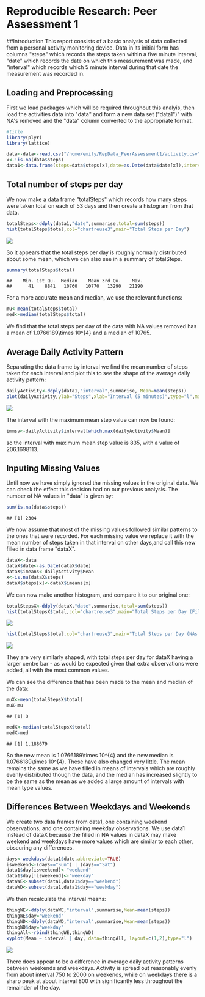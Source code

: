 # Reproducible Research: Peer Assessment 1
##Introduction
This report consists of a basic analysis of data collected from a personal activity monitoring device. Data in its initial form has columns "steps" which records the steps taken within a five minute interval, "date" which records the date on which this measurement was made, and "interval" which records which 5 minute interval during that date the measurement was recorded in.


## Loading and Preprocessing
First we load packages which will be required throughout this analyis, then load the activities data into "data" and form a new data set ("data1")" with NA's removed and the "data" column converted to the appropriate format.

```r
#title
library(plyr)
library(lattice)

data<-data<-read.csv("/home/emily/RepData_PeerAssessment1/activity.csv")
x<-!is.na(data$steps)
data1<-data.frame(steps=data$steps[x],date=as.Date(data$date[x]),interval=data$interval[x])
```

## Total  number of steps per day
We now make a data frame "totalSteps" which records how many steps were taken total on each of 53 days and then create a histogram from that data.


```r
totalSteps<-ddply(data1,"date",summarise,total=sum(steps))
hist(totalSteps$total,col="chartreuse3",main="Total Steps per Day")
```

![](PA1_template_files/figure-html/unnamed-chunk-2-1.png) 

So it appears that the total steps per day is roughly normally distributed about some mean, which we can also see in a summary of totalSteps.


```r
summary(totalSteps$total)
```

```
##    Min. 1st Qu.  Median    Mean 3rd Qu.    Max. 
##      41    8841   10760   10770   13290   21190
```

For a more accurate mean and median, we use the relevant functions:

```r
mu<-mean(totalSteps$total)
med<-median(totalSteps$total)
```

We find that the total steps per day of the data with NA values removed has a mean of 1.0766189\times 10^{4} and a median of 10765.

## Average Daily Activity Pattern
Separating the data frame by interval we find the mean number of steps taken for each interval and plot this to see the shape of the average daily activity pattern:


```r
dailyActivity<-ddply(data1,"interval",summarise, Mean=mean(steps))
plot(dailyActivity,ylab="Steps",xlab="Interval (5 minutes)",type="l",main="Average Daily Activity")
```

![](PA1_template_files/figure-html/unnamed-chunk-5-1.png) 

The interval with the maximum mean step value can now be found:

```r
immsv<-dailyActivity$interval[which.max(dailyActivity$Mean)]
```
so the interval with maximum mean step value is 835, with a value of 206.1698113.


## Inputing Missing Values
Until now we have simply ignored the missing values in the original data. We can check the effect this decision had on our previous analysis. The number of NA values in "data" is given by:

```r
sum(is.na(data$steps))
```

```
## [1] 2304
```

We now assume that most of the missing values followed similar patterns to the ones that were recorded. For each missing value we replace it with the mean number of steps taken in that interval on other days,and call this new filled in data frame "dataX".

```r
dataX<-data
dataX$date<-as.Date(dataX$date)
dataX$imeans<-dailyActivity$Mean
x<-is.na(dataX$steps)
dataX$steps[x]<-dataX$imeans[x]
```

We can now make another histogram, and compare it to our original one:  

```r
totalStepsX<-ddply(dataX,"date",summarise,total=sum(steps))
hist(totalStepsX$total,col="chartreuse3",main="Total Steps per Day (Filled in Data)")
```

![](PA1_template_files/figure-html/unnamed-chunk-9-1.png) 

```r
hist(totalSteps$total,col="chartreuse3",main="Total Steps per Day (NAs ignored)")
```

![](PA1_template_files/figure-html/unnamed-chunk-9-2.png) 
  
They are very similarly shaped, with total steps per day for dataX having a larger centre bar - as would be expected given that extra observations were added, all with the most common values.  

We can see the difference that has been made to the mean and median of the data:  

```r
muX<-mean(totalStepsX$total)
muX-mu
```

```
## [1] 0
```

```r
medX<-median(totalStepsX$total)
medX-med
```

```
## [1] 1.188679
```
So the new mean is 1.0766189\times 10^{4} and the new median is 1.0766189\times 10^{4}. These have also changed very little. The mean remains the same as we have filled in means of intervals which are roughly evenly distributed though the data, and the median has increased slightly to be the same as the mean as we added a large amount of intervals with mean type values.

## Differences Between Weekdays and Weekends

We create two data frames from data1, one containing weekend observations, and one containing weekday observations. We use data1 instead of dataX because the filled in NA values in dataX may make weekend and weekdays have more values which are similar to each other, obscuring any differences.

```r
days<-weekdays(data1$date,abbreviate=TRUE)
isweekend<-(days=="Sun") | (days=="Sat")
data1$day[isweekend]<-"weekend"
data1$day[!isweekend]<-"weekday"
dataWE<-subset(data1,data1$day=="weekend")
dataWD<-subset(data1,data1$day=="weekday")
```


We then recalculate the interval means:

```r
thingWE<-ddply(dataWE,"interval",summarise,Mean=mean(steps))
thingWE$day="weekend"
thingWD<-ddply(dataWD,"interval",summarise,Mean=mean(steps))
thingWD$day="weekday"
thingAll<-rbind(thingWE,thingWD)
xyplot(Mean ~ interval | day, data=thingAll, layout=c(1,2),type="l")
```

![](PA1_template_files/figure-html/unnamed-chunk-12-1.png) 
  
There does appear to be a difference in average daily activity patterns between weekends and weekdays. Activity is spread out reasonably evenly from about interval 750 to 2000 on weekends, while on weekdays there is a sharp peak at about interval 800 with significantly less throughout the remainder of the day.
